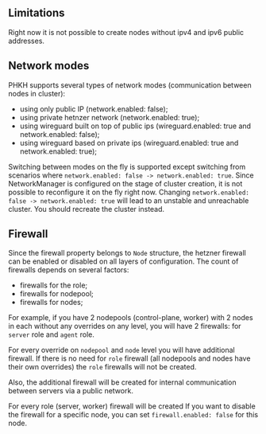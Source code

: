## Limitations
Right now it is not possible to create nodes without ipv4 and ipv6 public addresses.

## Network modes
PHKH supports several types of network modes (communication between nodes in cluster):
- using only public IP (network.enabled: false);
- using private hetnzer network (network.enabled: true);
- using wireguard built on top of public ips (wireguard.enabled: true and network.enabled: false);
- using wireguard based on private ips (wireguard.enabled: true and network.enabled: true);

Switching between modes on the fly is supported except switching from scenarios where `network.enabled: false -> network.enabled: true`.
Since NetworkManager is configured on the stage of cluster creation, it is not possible to reconfigure it on the fly right now. Changing `network.enabled: false -> network.enabled: true` will lead to an unstable and unreachable cluster.
You should recreate the cluster instead.

## Firewall
Since the firewall property belongs to `Node` structure, the hetzner firewall can be enabled or disabled on all layers of configuration. The count of firewalls depends on several factors:
- firewalls for the role;
- firewalls for nodepool;
- firewalls for nodes;

For example, if you have 2 nodepools (control-plane, worker) with 2 nodes in each without any overrides on any level, you will have 2 firewalls: for `server` role and `agent` role.

For every override on `nodepool` and `node` level you will have additional firewall. If there is no need for `role` firewall (all nodepools and nodes have their own overrides) the `role` firewalls will not be created.

Also, the additional firewall will be created for internal communication between servers via a public network.

For every role (server, worker) firewall will be created If you want to disable the firewall for a specific node, you can set `firewall.enabled: false` for this node.